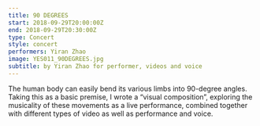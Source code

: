 ```yaml
---
title: 90 DEGREES
start: 2018-09-29T20:00:00Z
end: 2018-09-29T20:30:00Z
type: Concert
style: concert
performers: Yiran Zhao
image: YES011_90DEGREES.jpg
subtitle: by Yiran Zhao for performer, videos and voice
---
```

The human body can easily bend its various limbs into 90-degree angles. Taking this as a basic premise, I wrote a “visual composition”, exploring the musicality of these movements as a live performance, combined together with different types of video as well as performance and voice.
